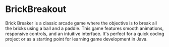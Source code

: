 # BrickBreakout
Brick Breaker is a classic arcade game where the objective is to break all the bricks using a ball and a paddle. This game features smooth animations, responsive controls, and an intuitive interface. It's perfect for a quick coding project or as a starting point for learning game development in Java.

